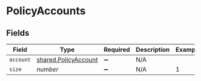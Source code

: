 # PolicyAccounts


## Fields

| Field                                                        | Type                                                         | Required                                                     | Description                                                  | Example                                                      |
| ------------------------------------------------------------ | ------------------------------------------------------------ | ------------------------------------------------------------ | ------------------------------------------------------------ | ------------------------------------------------------------ |
| `account`                                                    | [shared.PolicyAccount](../../models/shared/policyaccount.md) | :heavy_minus_sign:                                           | N/A                                                          |                                                              |
| `size`                                                       | *number*                                                     | :heavy_minus_sign:                                           | N/A                                                          | 1                                                            |